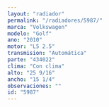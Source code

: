 ```yaml
---
layout: "radiador"
permalink: "/radiadores/5987/"
marca: "Volkswagen"
modelo: "Golf"
ano: "2010"
motor: "L5 2.5"
transmision: "Automática"
parte: "434022"
clima: "Con clima"
alto: "25 9/16"
ancho: "15 1/4"
observaciones: ""
id: "5987"
---
```


